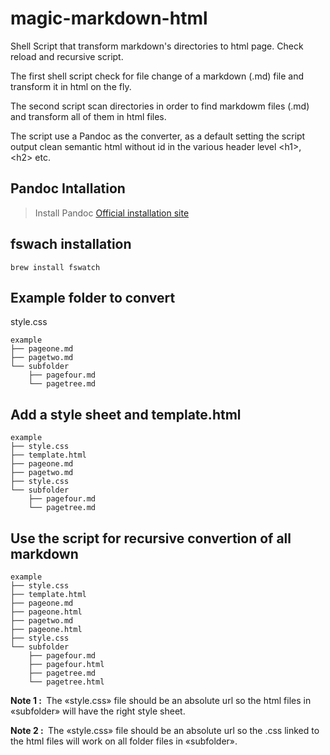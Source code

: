 # magic-markdown-html
Shell Script that transform markdown's directories to html page. Check reload and recursive script.

The first shell script check for file change of a markdown (.md) file and transform it in html on the fly.

The second script scan directories in order to find markdowm files (.md) and transform all of them in html files.

The script use a Pandoc as the converter, as a default setting the script output clean semantic html without id in the various header level \<h1>, \<h2> etc.

## Pandoc Intallation

>Install Pandoc [Official installation site](https://pandoc.org/installing.html)

## fswach installation

```
brew install fswatch
```
## Example folder to convert
style.css
```
example
├── pageone.md
├── pagetwo.md
└── subfolder
    ├── pagefour.md
    └── pagetree.md
```
## Add a style sheet and template.html
```
example
├── style.css
├── template.html
├── pageone.md
├── pagetwo.md
├── style.css
└── subfolder
    ├── pagefour.md
    └── pagetree.md
```
## Use the script for recursive convertion of all markdown
```
example
├── style.css
├── template.html
├── pageone.md
├── pageone.html
├── pagetwo.md
├── pageone.html
├── style.css
└── subfolder
    ├── pagefour.md
    ├── pagefour.html
    ├── pagetree.md
    └── pagetree.html
```
**Note 1 :&nbsp;** The «style.css» file should be an absolute url so the html files in «subfolder» will have the right style sheet.

**Note 2 :&nbsp;** The «style.css» file should be an absolute url so the .css linked to the html files will work on all folder files in «subfolder».